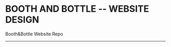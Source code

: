 # BOOTH AND BOTTLE -- WEBSITE DESIGN

Booth&amp;Bottle Website Repo

----------------------------------------------
